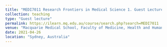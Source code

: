 ```yaml
---
title: "MEDI7011 Research Frontiers in Medical Science 1. Guest Lecture."
collection: teaching
type: "Guest lecture"
permalink: https://ilearn.mq.edu.au/course/search.php?search=MEDI7011
venue: "Macquarie Medical School, Faculty of Medicine, Health and Human Sciences, Macquarie University."
date: 2021-04-26
location: "Sydney, Australia"
---
```



